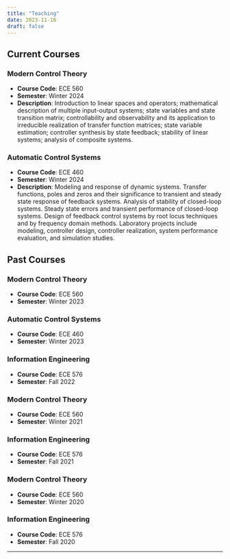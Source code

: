 ```yaml
---
title: "Teaching"
date: 2023-11-16
draft: false
---
```


## Current Courses

### Modern Control Theory
- **Course Code**: ECE 560
- **Semester**: Winter 2024
- **Description**: Introduction to linear spaces and operators; mathematical description of multiple input-output systems; state variables and state transition matrix; controllability and observability and its application to irreducible realization of transfer function matrices; state variable estimation; controller synthesis by state feedback; stability of linear systems; analysis of composite systems.
<!-- **Syllabus**: -->

### Automatic Control Systems
- **Course Code**: ECE 460
- **Semester**: Winter 2024
- **Description**: Modeling and response of dynamic systems. Transfer functions, poles and zeros and their significance to transient and steady state response of feedback systems. Analysis of stability of closed-loop systems. Steady state errors and transient performance of closed-loop systems. Design of feedback control systems by root locus techniques and by frequency domain methods. Laboratory projects include modeling, controller design, controller realization, system performance evaluation, and simulation studies.
<!--This is a comment. -->
<!-- **Syllabus**: -->

## Past Courses


### Modern Control Theory
- **Course Code**: ECE 560
- **Semester**: Winter 2023


### Automatic Control Systems
- **Course Code**: ECE 460
- **Semester**: Winter 2023


### Information Engineering
- **Course Code**: ECE 576
- **Semester**: Fall 2022

### Modern Control Theory
- **Course Code**: ECE 560
- **Semester**: Winter 2021


### Information Engineering
- **Course Code**: ECE 576
- **Semester**: Fall 2021

### Modern Control Theory
- **Course Code**: ECE 560
- **Semester**: Winter 2020

### Information Engineering
- **Course Code**: ECE 576
- **Semester**: Fall 2020
---
